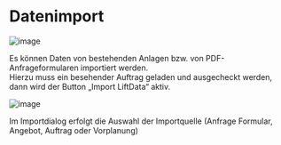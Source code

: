 # Datenimport

![image](HelpImages/image31.png)  

Es können Daten von bestehenden Anlagen bzw. von PDF-Anfrageformularen importiert werden.  
Hierzu muss ein besehender Auftrag geladen und ausgecheckt werden,  
dann wird der Button „Import LiftData“ aktiv.

![image](HelpImages/image32.png)  

Im Importdialog erfolgt die Auswahl der Importquelle (Anfrage Formular, Angebot, Auftrag oder Vorplanung)
